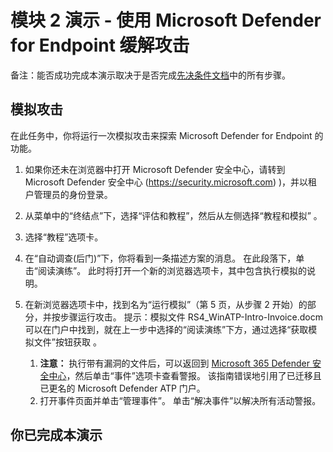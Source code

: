 # 模块 2 演示 - 使用 Microsoft Defender for Endpoint 缓解攻击

备注：能否成功完成本演示取决于是否完成[先决条件文档](00-prerequisites.md)中的所有步骤。

## 模拟攻击

在此任务中，你将运行一次模拟攻击来探索 Microsoft Defender for Endpoint 的功能。

1. 如果你还未在浏览器中打开 Microsoft Defender 安全中心，请转到 Microsoft Defender 安全中心 (https://security.microsoft.com) )，并以租户管理员的身份登录。

1. 从菜单中的“终结点”下，选择“评估和教程”，然后从左侧选择“教程和模拟”  。

1. 选择“教程”选项卡。

1. 在“自动调查(后门)”下，你将看到一条描述方案的消息。 在此段落下，单击“阅读演练”。 此时将打开一个新的浏览器选项卡，其中包含执行模拟的说明。

1. 在新浏览器选项卡中，找到名为“运行模拟”（第 5 页，从步骤 2 开始）的部分，并按步骤运行攻击。 提示：模拟文件 RS4_WinATP-Intro-Invoice.docm 可以在门户中找到，就在上一步中选择的“阅读演练”下方，通过选择“获取模拟文件”按钮获取 。

    1. **注意：** 执行带有漏洞的文件后，可以返回到 [Microsoft 365 Defender 安全中心](https://security.microsoft.com)，然后单击“事件”选项卡查看警报。 该指南错误地引用了已迁移且已更名的 Microsoft Defender ATP 门户。
    1. 打开事件页面并单击“管理事件”。 单击“解决事件”以解决所有活动警报。


## 你已完成本演示
